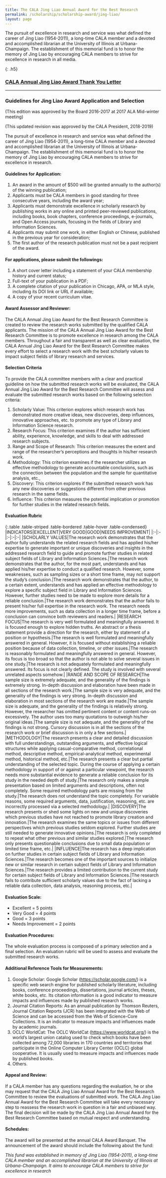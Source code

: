 ```yaml
---
title: The CALA Jing Liao Annual Award for the Best Research
permalink: /scholarship/scholarship-award/jing-liao/
layout: page
---
```


The pursuit of excellence in research and service was what defined the career of Jing Liao (1954-2011), a long-time CALA member and a devoted and accomplished librarian at the University of Illinois at Urbana-Champaign. The establishment of this memorial fund is to honor the memory of Jing Liao by encouraging CALA members to strive for excellence in research in all media.

{: .h5}
### [CALA Annual Jing Liao Award Thank You Letter](/scholarship/scholarship-award/jing-liao/thank-you/)

---

### Guidelines for Jing Liao Award Application and Selection

(This edition was approved by the Board 2016-2017 at 2017 ALA Mid-winter meeting)

(This updated revision was approved by the CALA President, 2018-2019)

The pursuit of excellence in research and service was what defined the career of Jing Liao (1954-2011), a long-time CALA member and a devoted and accomplished librarian at the University of Illinois at Urbana-Champaign. The establishment of this memorial fund is to honor the memory of Jing Liao by encouraging CALA members to strive for excellence in research.

#### Guidelines for Application:

1. An award in the amount of $500 will be granted annually to the author(s) of the winning publication;
2. Applicants must be CALA members in good standing for three consecutive years, including the award year;
3. Applicants must demonstrate excellence in scholarly research by publishing works in any online and printed peer-reviewed publications, including books, book chapters, conference proceedings, e-journals, and Open Access journals, focusing in the fields of Library and Information Sciences. 
4. Applicants may submit one work, in either English or Chinese, published in the previous year for consideration;
5. The first author of the research publication must not be a past recipient of the award.

#### For applications, please submit the followings:

1. A short cover letter including a statement of your CALA membership history and current status;
2. Full-text of your publication in a PDF;
3. A complete citation of your publication in Chicago, APA, or MLA style, including its DOI link or URL if available;
4. A copy of your recent curriculum vitae.

#### Award Assessor and Reviewer:

The CALA Annual Jing Liao Award for the Best Research Committee is created to review the research works submitted by the qualified CALA applicants. The mission of the CALA Annual Jing Liao Award for the Best Research Committee is to promote excellence in research among the CALA members. Throughout a fair and transparent as well as clear evaluation, the CALA Annual Jing Liao Award for the Best Research Committee makes every effort to select a research work with the best scholarly values to impact subject fields of library research and services.

#### Selection Criteria

To provide the CALA committee members with a clear and practical guideline on how the submitted research works will be evaluated, the CALA Annual Jing Liao Award for the Best Research Committee will assess and evaluate the submitted research works based on the following selection criteria:

1. Scholarly Value: This criterion explores which research work has demonstrated more creative ideas, new discoveries, deep influences, innovative approaches, etc. to promote any type of Library and Information Science research.
2. Research Focus: This criterion examines if the author has sufficient ability, experience, knowledge, and skills to deal with addressed research subjects.
3. Range and Scope of Research: This criterion measures the extent and range of the researcher’s perceptions and thoughts in his/her research work.
4. Methodology: This criterion examines if the researcher utilizes an effective methodology to generate accountable conclusions, such as the connection between the population and the sample for quantitative analysis, etc.,
5. Discovery: This criterion explores if the submitted research work has any new discoveries or suggestions different from other previous research in the same fields.
6. Influence: This criterion measures the potential implication or promotion for further studies in the related research fields.

#### Evaluation Rubric

<div class="table-responsive" markdown="1">

{:.table .table-striped .table-bordered .table-hover .table-condensed}
|INDICATORS|EXCELLENT|VERY GOOD|GOOD|NEEDS IMPROVEMENT|
|:-|:-|:-|:-|:-|
|SCHOLARLY VALUES|The research work demonstrates that the author fully understands the related research fields and has applied his/her expertise to generate important or unique discoveries and insights in the addressed research field to guide and promote further studies in related subject fields of Library and Information Sciences.|The research work demonstrates that the author, for the most part, understands and has applied his/her expertise to conduct a qualified research. However, some weaknesses, such as sampling sizes or a short time frame, may not support the study’s conclusion.|The research work demonstrates that the author, to a certain extent, understands and has applied an effective methodology to explore a specific subject field in Library and Information Sciences. However, further studies need to be made to explore more details for a reliable conclusion.|The research work demonstrates that the author fails to present his/her full expertise in the research work. The research needs more improvements, such as data collection in a longer time frame, before a conclusion can convince both reviewers and readers.|
|RESEARCH FOCUS|The research is very well formulated and meaningfully answered. It is focused enough to explore hidden truths. An abstract or a thesis statement provide a direction for the research, either by statement of a position or hypothesis.|The research is well formulated and meaningfully answered in general. However, it is focused without establishing a reliable position because of data collection, timeline, or other issues.|The research is reasonably formulated and meaningfully answered in general. However, its focus is too broad so that the author is not able to solve several issues in one study.|The research is not adequately formulated and meaningfully answered. Its focus is not clearly defined. The study is involved with several unrelated aspects somehow.|
|RANGE AND SCOPE OF RESEARCH|The sample size is extremely adequate, and the generality of the findings is extremely strong. In-depth discussion and elaboration have been made in all sections of the research work.|The sample size is very adequate, and the generality of the findings is very strong. In-depth discussion and elaboration in most sections of the research work are made.|The sample size is adequate, and the generality of the findings is relatively strong. However, the researcher has omitted pertinent content or content runs-on excessively. The author uses too many quotations to outweigh his/her original ideas.|The sample size is not adequate, and the generality of the findings is not strong. Cursory discussion is in all the sections of the research work or brief discussion is in only a few sections.|
|METHODOLOGY|The research presents a clear and detailed discussion with full understandings, outstanding arguments, and effective logical structures while applying casual-comparative method, correlational method, descriptive method, empirical-analytical method, experimental method, historical method, etc.|The research presents a clear but partial understanding of the selected topic. During the course of applying a certain methodology in support of or against a particular viewpoint, the research needs more substantial evidence to generate a reliable conclusion for its study in the needed depth of study.|The research only makes a simple presentation based on limited arguments and descriptions, often not completely. Some required methodology parts are missing from the study.|The research does not understand the topic completely. For variable reasons, some required arguments, data, justification, reasoning, etc. are incorrectly processed via a selected methodology.|
|DISCOVERY|The research presents or shed some lights on new and unique discoveries which previous studies have not reached to promote library creation and innovation.|The research examines the same topics or issues from different perspectives which previous studies seldom explored. Further studies are still needed to generate innovative opinions.|The research is only completed to repeat what other previous and similar studies explored.|The research only presents questionable conclusions due to small data population or limited time frame, etc.|
|INFLUENCE|The research has a deep implication on further studies in certain subject fields of Library and Information Sciences.|The research becomes one of the important sources to initialize new or similar research in certain subject fields of Library and Information Sciences.|The research provides a limited contribution to the current study for certain subject fields of Library and Information Sciences.|The research fails to contribute sufficient scholarly values due to the fact of lacking a reliable data collection, data analysis, reasoning process, etc.|

</div>

#### Evaluation Scale:

+ Excellent = 5 points
+ Very Good = 4 points
+ Good = 3 points
+ Needs Improvement = 2 points

#### Evaluation Procedures:

The whole evaluation process is composed of a primary selection and a final selection. An evaluation rubric will be used to assess and evaluate the submitted research works.

#### Additional Reference Tools for Measurements:

1. Google Scholar: Google Scholar (https://scholar.google.com/) is a specific web search engine for published scholarly literature, including books, conference proceedings, dissertations, journal articles, theses, white books, etc. Its citation information is a good indicator to measure impacts and influences made by published research works.
2. Journal Citation Reports: As an annual publication by Thomson Reuters, Journal Citation Reports (JCR) has been integrated with the Web of Science and can be accessed from the Web of Science-Core Collections. It is an indicator to measure impacts and influences made by academic journals.
3. OCLC WorldCat: The OCLC WorldCat (https://www.worldcat.org/) is the world’s largest union catalog used to check which books have been collected among 72,000 libraries in 170 countries and territories that participate in the Online Computer Library Center (OCLC) global cooperative. It is usually used to measure impacts and influences made by published books.
4. Others.

#### Appeal and Review:

If a CALA member has any questions regarding the evaluation, he or she may request that the CALA Jing Liao Annual Award for the Best Research Committee to review the evaluations of submitted work. The CALA Jing Liao Annual Award for the Best Research Committee will take every necessary step to reassess the research work in question in a fair and unbiased way. The final decision will be made by the CALA Jing Liao Annual Award for the Best Research Committee based on mutual respect and understanding.

#### Schedules:

The award will be presented at the annual CALA Award Banquet. The announcement of the award should include the following about the fund:

*This fund was established in memory of Jing Liao (1954-2011), a long-time CALA member and an accomplished librarian at the University of Illinois at Urbana-Champaign. It aims to encourage CALA members to strive for excellence in research*